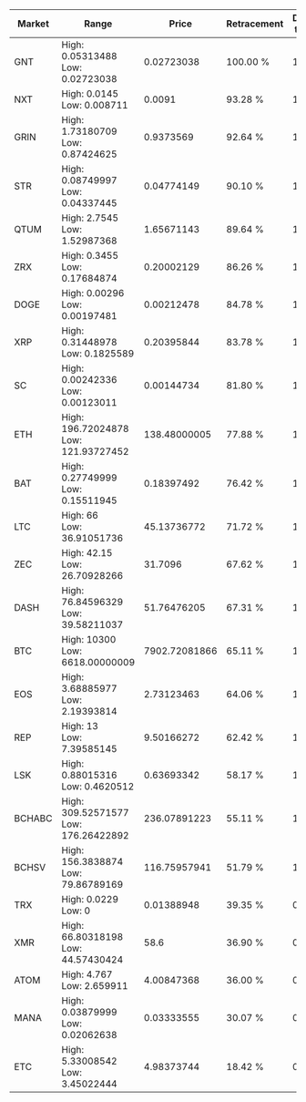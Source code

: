 | Market | Range | Price| Retracement | Doubles to 50% |
| --- | --- | --- | --- | --- |
| GNT | High: 0.05313488<br />Low: 0.02723038 | 0.02723038 | 100.00 % | 1.48 |
| NXT | High: 0.0145<br />Low: 0.008711 | 0.0091 | 93.28 % | 1.28 |
| GRIN | High: 1.73180709<br />Low: 0.87424625 | 0.9373569 | 92.64 % | 1.39 |
| STR | High: 0.08749997<br />Low: 0.04337445 | 0.04774149 | 90.10 % | 1.37 |
| QTUM | High: 2.7545<br />Low: 1.52987368 | 1.65671143 | 89.64 % | 1.29 |
| ZRX | High: 0.3455<br />Low: 0.17684874 | 0.20002129 | 86.26 % | 1.31 |
| DOGE | High: 0.00296<br />Low: 0.00197481 | 0.00212478 | 84.78 % | 1.16 |
| XRP | High: 0.31448978<br />Low: 0.1825589 | 0.20395844 | 83.78 % | 1.22 |
| SC | High: 0.00242336<br />Low: 0.00123011 | 0.00144734 | 81.80 % | 1.26 |
| ETH | High: 196.72024878<br />Low: 121.93727452 | 138.48000005 | 77.88 % | 1.15 |
| BAT | High: 0.27749999<br />Low: 0.15511945 | 0.18397492 | 76.42 % | 1.18 |
| LTC | High: 66<br />Low: 36.91051736 | 45.13736772 | 71.72 % | 1.14 |
| ZEC | High: 42.15<br />Low: 26.70928266 | 31.7096 | 67.62 % | 1.09 |
| DASH | High: 76.84596329<br />Low: 39.58211037 | 51.76476205 | 67.31 % | 1.12 |
| BTC | High: 10300<br />Low: 6618.00000009 | 7902.72081866 | 65.11 % | 1.07 |
| EOS | High: 3.68885977<br />Low: 2.19393814 | 2.73123463 | 64.06 % | 1.08 |
| REP | High: 13<br />Low: 7.39585145 | 9.50166272 | 62.42 % | 1.07 |
| LSK | High: 0.88015316<br />Low: 0.4620512 | 0.63693342 | 58.17 % | 1.05 |
| BCHABC | High: 309.52571577<br />Low: 176.26422892 | 236.07891223 | 55.11 % | 1.03 |
| BCHSV | High: 156.3838874<br />Low: 79.86789169 | 116.75957941 | 51.79 % | 1.01 |
| TRX | High: 0.0229<br />Low: 0 | 0.01388948 | 39.35 % | 0.00 |
| XMR | High: 66.80318198<br />Low: 44.57430424 | 58.6 | 36.90 % | 0.00 |
| ATOM | High: 4.767<br />Low: 2.659911 | 4.00847368 | 36.00 % | 0.00 |
| MANA | High: 0.03879999<br />Low: 0.02062638 | 0.03333555 | 30.07 % | 0.00 |
| ETC | High: 5.33008542<br />Low: 3.45022444 | 4.98373744 | 18.42 % | 0.00 |
